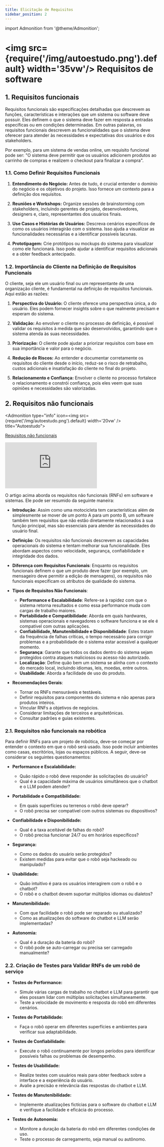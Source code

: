 ```yaml
---
title: Elicitação de Requisitos
sidebar_position: 2
---
```

import Admonition from '@theme/Admonition';

# <img src={require('/img/autoestudo.png').default} width='35vw'/> Requisitos de software

## 1. Requisitos funcionais

Requisitos funcionais são especificações detalhadas que descrevem as funções,
características e interações que um sistema ou software deve possuir. Eles
definem o que o sistema deve fazer em resposta a entradas específicas ou em
condições determinadas. Em outras palavras, os requisitos funcionais descrevem
as funcionalidades que o sistema deve oferecer para atender às necessidades e
expectativas dos usuários e dos
stakeholders.

Por exemplo, para um sistema de vendas online, um requisito funcional pode ser:
"O sistema deve permitir que os usuários adicionem produtos ao carrinho de
compras e realizem o checkout para finalizar a
compra".

### 1.1. Como Definir Requisitos Funcionais

1. **Entendimento do Negócio:** Antes de tudo, é crucial entender o domínio do
negócio e os objetivos do projeto. Isso fornece um contexto para a definição dos
requisitos.
 
2. **Reuniões e Workshops:** Organize sessões de brainstorming com stakeholders,
incluindo gerentes de projeto, desenvolvedores, designers e, claro,
representantes dos usuários finais.

3. **Use Casos e Histórias de Usuários:** Descreva cenários específicos de como
os usuários interagirão com o sistema. Isso ajuda a visualizar as
funcionalidades necessárias e a identificar possíveis lacunas.

4. **Prototipagem:** Crie protótipos ou mockups do sistema para visualizar como
ele funcionará. Isso pode ajudar a identificar requisitos adicionais e a obter
feedback antecipado.

### 1.2. Importância do Cliente na Definição de Requisitos Funcionais

O cliente, seja ele um usuário final ou um representante de uma organização
cliente, é fundamental na definição de requisitos funcionais. Aqui estão as
razões:

1. **Perspectiva do Usuário:** O cliente oferece uma perspectiva única, a do
usuário. Eles podem fornecer insights sobre o que realmente precisam e esperam
do sistema.

2. **Validação:** Ao envolver o cliente no processo de definição, é possível
validar os requisitos à medida que são desenvolvidos, garantindo que o sistema
atenda às suas necessidades.

3. **Priorização:** O cliente pode ajudar a priorizar requisitos com base em sua
importância e valor para o negócio.

4. **Redução de Riscos:** Ao entender e documentar corretamente os requisitos do
cliente desde o início, reduz-se o risco de retrabalho, custos adicionais e
insatisfação do cliente no final do projeto.

5. **Relacionamento e Confiança:** Envolver o cliente no processo fortalece o
relacionamento e constrói confiança, pois eles veem que suas opiniões e
necessidades são valorizadas.

## 2. Requisitos não funcionais

<Admonition 
    type="info" 
    icon=<img src={require('/img/autoestudo.png').default} width='20vw' />
    title="Autoestudo">

[Requisitos não
funcionais](https://www.altexsoft.com/blog/non-functional-requirements/)

<div style={{ textAlign: 'center' }}>
    <iframe 
        style={{
            display: 'block',
            margin: 'auto',
            width: '100%',
            height: '50vh',
        }}
        src="https://www.youtube.com/embed/fc-5HJPBZMQ" 
        frameborder="0" 
        allowFullScreen>
    </iframe>
</div>

</Admonition>

O artigo acima aborda os requisitos não funcionais (RNFs) em software e
sistemas. Ele pode ser resumido da seguinte maneira: 

- **Introdução**: Assim como uma motocicleta tem características além de
simplesmente se mover de um ponto A para um ponto B, um software também tem
requisitos que não estão diretamente relacionados à sua função principal, mas
são essenciais para atender às necessidades do usuário
final.

- **Definição**: Os requisitos não funcionais descrevem as capacidades
operacionais do sistema e tentam melhorar sua funcionalidade. Eles abordam
aspectos como velocidade, segurança, confiabilidade e integridade dos
dados.

- **Diferença com Requisitos Funcionais**: Enquanto os requisitos funcionais
definem o que um produto deve fazer (por exemplo, um mensageiro deve permitir a
edição de mensagens), os requisitos não funcionais especificam os atributos de
qualidade do
sistema.

- **Tipos de Requisitos Não Funcionais**:
  - **Performance e Escalabilidade**: Refere-se à rapidez com que o sistema
retorna resultados e como essa performance muda com cargas de trabalho
maiores.
  - **Portabilidade e Compatibilidade**: Aborda em quais hardwares, sistemas
operacionais e navegadores o software funciona e se ele é compatível com outras
aplicações.
  - **Confiabilidade, Manutenibilidade e Disponibilidade**: Estes tratam da
frequência de falhas críticas, o tempo necessário para corrigir problemas e a
probabilidade de o sistema estar acessível a qualquer
momento.
  - **Segurança**: Garante que todos os dados dentro do sistema sejam protegidos
contra ataques maliciosos ou acesso não
autorizado.
  - **Localização**: Define quão bem um sistema se alinha com o contexto do
mercado local, incluindo idiomas, leis, moedas, entre
outros.
  - **Usabilidade**: Aborda a facilidade de uso do produto.

- **Recomendações Gerais**:
  - Tornar os RNFs mensuráveis e testáveis.
  - Definir requisitos para componentes do sistema e não apenas para produtos
inteiros.
  - Vincular RNFs a objetivos de negócios.
  - Considerar limitações de terceiros e arquitetônicas.
  - Consultar padrões e guias existentes.

### 2.1. Requisitos não funcionais na robótica

Para definir RNFs para um projeto de robótica, deve-se começar por entender o 
contexto em que o robô será usado. Isso pode incluir ambientes como casas, 
escritórios, lojas ou espaços públicos. A seguir, deve-se considerar os 
seguintes questionamentos:

- **Performance e Escalabilidade:** 
  - Quão rápido o robô deve responder às solicitações do usuário?
  - Qual é a capacidade máxima de usuários simultâneos que o chatbot e o LLM
podem atender?

- **Portabilidade e Compatibilidade:** 
  - Em quais superfícies ou terrenos o robô deve operar? 
  - O robô precisa ser compatível com outros sistemas ou dispositivos?

- **Confiabilidade e Disponibilidade:** 
  - Qual é a taxa aceitável de falhas do robô?
  - O robô precisa funcionar 24/7 ou em horários específicos?

- **Segurança:** 
  - Como os dados do usuário serão protegidos?
  - Existem medidas para evitar que o robô seja hackeado ou manipulado?

- **Usabilidade:** 
  - Quão intuitivo é para os usuários interagirem com o robô e o chatbot?
  - O robô e o chatbot devem suportar múltiplos idiomas ou dialetos?

- **Manutenibilidade:** 
  - Com que facilidade o robô pode ser reparado ou atualizado?
  - Como as atualizações do software do chatbot e LLM serão implementadas?

- **Autonomia:** 
  - Qual é a duração da bateria do robô?
  - O robô pode se auto-carregar ou precisa ser carregado manualmente?

### 2.2. Criação de Testes para Validar RNFs de um robô de serviço

- **Testes de Performance:** 
  - Simule várias cargas de trabalho no chatbot e LLM para garantir que eles
possam lidar com múltiplas solicitações simultaneamente.
  - Teste a velocidade de movimento e resposta do robô em diferentes cenários.

- **Testes de Portabilidade:** 
  - Faça o robô operar em diferentes superfícies e ambientes para verificar sua
adaptabilidade.

- **Testes de Confiabilidade:** 
  - Execute o robô continuamente por longos períodos para identificar possíveis
falhas ou problemas de desempenho.

- **Testes de Usabilidade:** 
  - Realize testes com usuários reais para obter feedback sobre a interface e a
experiência do usuário.
  - Avalie a precisão e relevância das respostas do chatbot e LLM.

- **Testes de Manutenibilidade:** 
  - Implemente atualizações fictícias para o software do chatbot e LLM e
verifique a facilidade e eficácia do processo.

- **Testes de Autonomia:** 
  - Monitore a duração da bateria do robô em diferentes condições de uso.
  - Teste o processo de carregamento, seja manual ou autônomo.
